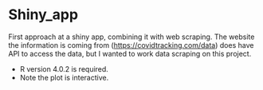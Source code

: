 # Shiny_app
First approach at a shiny app, combining it with web scraping.  The website the information is coming from (https://covidtracking.com/data) does have API to access the data, but I wanted to work data scraping on this project.

- R version 4.0.2 is required.
- Note the plot is interactive.
